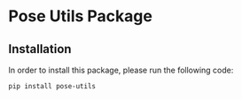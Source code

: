 # Pose Utils Package

## Installation

In order to install this package, please run the following code:
```
pip install pose-utils
```
